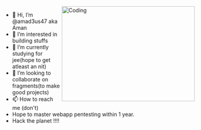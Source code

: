 <img align="right" alt="Coding" height="250" width="350" src="https://media1.tenor.com/m/JECyRLDr6p0AAAAd/cry-anime.gif">





- 👋 Hi, I’m @amad3us47 aka Aman 
- 👀 I’m interested in building stuffs 
- 🌱 I’m currently studying for jee(hope to get atleast an nit)
- 💞️ I’m looking to collaborate on fragments(to make good projects)
- 📫 How to reach me (don't)
- Hope to master webapp pentesting within 1 year.
- Hack the planet !!!!



























<!-- ![Amad3us47's GitHub stats](https://github-readme-stats.vercel.app/api?username=amad3us47&theme=ambient_gradient&show_icons=true)

<!---
amad3us47/amad3us47 is a ✨ special ✨ repository because its `README.md` (this file) appears on your GitHub profile.
You can click the Preview link to take a look at your changes.
--->
